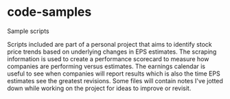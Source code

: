 # code-samples
Sample scripts

Scripts included are part of a personal project that aims to identify stock price trends based on underlying changes in EPS estimates.
The scraping information is used to create a performance scorecard to measure how companies are performing versus estimates. The earnings calendar is useful to see when companies will report results which is also the time EPS estimates see the greatest revisions.
Some files will contain notes I've jotted down while working on the project for ideas to improve or revisit.

